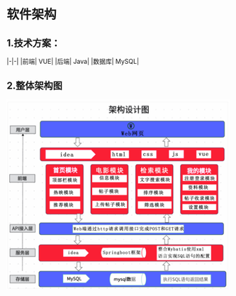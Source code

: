 # 软件架构
## 1.技术方案：
|-|-|
|前端|	VUE|
|后端|	Java|
|数据库|	MySQL|

## 2.整体架构图                                          
![avatar](https://github.com/MyFilmClub/docs/blob/main/软件架构/架构图.png)
